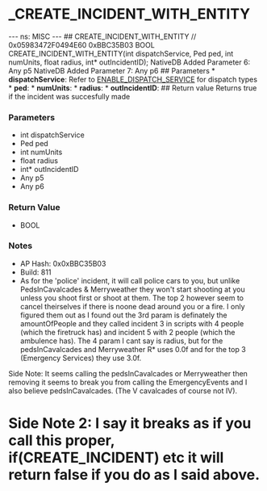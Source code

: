 # _CREATE_INCIDENT_WITH_ENTITY

--- ns: MISC --- ## CREATE_INCIDENT_WITH_ENTITY  // 0x05983472F0494E60 0xBBC35B03 BOOL CREATE_INCIDENT_WITH_ENTITY(int dispatchService, Ped ped, int numUnits, float radius, int* outIncidentID);  NativeDB Added Parameter 6: Any p5 NativeDB Added Parameter 7: Any p6  ## Parameters * **dispatchService**: Refer to [ENABLE_DISPATCH_SERVICE](#_0xDC0F817884CDD856) for dispatch types * **ped**: * **numUnits**: * **radius**: * **outIncidentID**:  ## Return value Returns true if the incident was succesfully made

### Parameters
* int dispatchService
* Ped ped
* int numUnits
* float radius
* int* outIncidentID
* Any p5
* Any p6

### Return Value
* BOOL

### Notes
* AP Hash: 0x0xBBC35B03
* Build: 811
* As for the 'police' incident, it will call police cars to you, but unlike PedsInCavalcades & Merryweather they won't start shooting at you unless you shoot first or shoot at them. The top 2 however seem to cancel theirselves if there is noone dead around you or a fire. I only figured them out as I found out the 3rd param is definately the amountOfPeople and they called incident 3 in scripts with 4 people (which the firetruck has) and incident 5 with 2 people (which the ambulence has). The 4 param I cant say is radius, but for the pedsInCavalcades and Merryweather R* uses 0.0f and for the top 3 (Emergency Services) they use 3.0f. 

Side Note: It seems calling the pedsInCavalcades or Merryweather then removing it seems to break you from calling the EmergencyEvents and I also believe pedsInCavalcades. (The V cavalcades of course not IV).

Side Note 2: I say it breaks as if you call this proper,
if(CREATE_INCIDENT) etc it will return false if you do as I said above.
=====================================================

